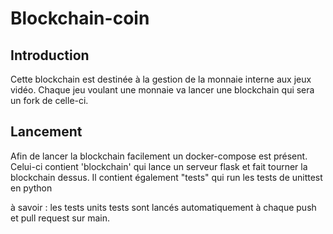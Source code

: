 # Blockchain-coin

## Introduction

Cette blockchain est destinée à la gestion de la monnaie interne aux jeux vidéo. Chaque jeu voulant une monnaie va lancer une blockchain qui sera un fork de celle-ci.


## Lancement

Afin de lancer la blockchain facilement un docker-compose est présent.
Celui-ci contient 'blockchain' qui lance un serveur flask et fait tourner la blockchain dessus.
Il contient également "tests" qui run les tests de unittest en python

à savoir : les tests units tests sont lancés automatiquement à chaque push et pull request sur main.
